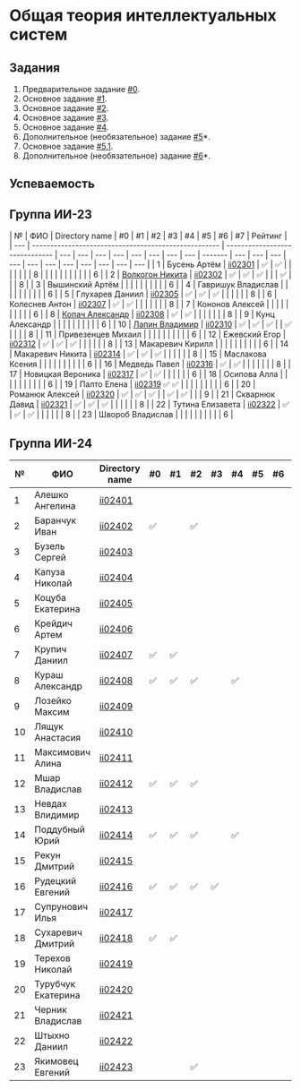 # Общая теория интеллектуальных систем

## Задания

1. Предварительное задание [#0](./tasks/task_00/readme.md).
2. Основное задание [#1](./tasks/task_01/readme.md).
3. Основное задание [#2](./tasks/task_02/readme.md).
4. Основное задание [#3](./tasks/task_03/readme.md).
5. Основное задание [#4](./tasks/task_04/readme.md).
6. Дополнительное (необязательное) задание [#5](./tasks/task_05/readme.md)\*.
7. Основное задание [#5.1](https://github.com/brstu/OTIS-2023/issues/72).
8. Дополнительное (необязательное) задание [#6](./tasks/task_06/readme.md)\*.

## Успеваемость

## Группа ИИ-23

| №   | ФИО                                                  | Directory name                 | #0  | #1  | #2  | #3  | #4  | #5  | #6  | #7  | Рейтинг |
| --- | ---------------------------------------------------- | ------------------------------ | --- | --- | --- | --- | --- | --- | --- | --- | ------- | --- | --- | --- | --- | --- | --- | --- | --- | --- | --- | --- |
| 1   | Бусень Артём                                         | [ii02301](trunk/ii02301)       | ✅  | ✅  |     |     |     |     |     |     | 8       |     |     |     |     |     |     |     |     |     |     | 6   |
| 2   | [Волкогон Никита](https://github.com/VolkogonNikita) | [ii02302](trunk/ii02302)       | ✅  | ✅  | ✅  |     |     | ✅  |     |     | 8       |
| 3   | Вышинский Артём                                      |                                |     |     |     |     |     |     |     |     | 6       |
| 4   | Гавришук Владислав                                   |                                |     |     |     |     |     |     |     |     | 6       |
| 5   | Глухарев Даниил                                      | [ii02305](trunk//ii02305)      | ✅  | ✅  | ✅  |     |     |     |     |     | 8       |
| 6   | Колеснев Антон                                       | [ii02307](trunk/ii02307)       | ✅  | ✅  |     |     |     |     |     |     | 8       |
| 7   | Кононов Алексей                                      |                                |     |     |     |     |     |     |     |     | 6       |
| 8   | [Копач Александр](https://github.com/AtticaQQ)       | [ii02308](trunk/ii02308)       | ✅  | ✅  |     |     |     |     |     |     | 8       |
| 9   | Кунц Александр                                       |                                |     |     |     |     |     |     |     |     | 6       |
| 10  | [Лапин Владимир](https://github.com/LapinVladimir)   | [ii02310](trunk/ii02310)       | ✅  | ✅  | ✅  |     | ✅  |     |     |     | 8       |
| 11  | Привезенцев Михаил                                   |                                |     |     |     |     |     |     |     |     | 6       |
| 12  | Ежевский Егор                                        | [ii02312](trunk/ii02312)       | ✅  | ✅  | ✅  |     |     |     |     |     | 8       |
| 13  | Макаревич Кирилл                                     |                                |     |     |     |     |     |     |     |     | 6       |
| 14  | Макаревич Никита                                     | [ii02314](trunk/ii02314)       | ✅  | ✅  | ✅  |     |     |     |     |     | 8       |
| 15  | Маслакова Ксения                                     |                                |     |     |     |     |     |     |     |     | 6       |
| 16  | Медведь Павел                                        | [ii02316](trunk/ii02316)       | ✅  | ✅  |     |     |     |     |     |     | 8       |
| 17  | Новицкая Вероника                                    | [ii02317](trunk/ii02317)       | ✅  | ✅  |     |     |     |     |     | 6   |
| 18  | Осипова Алла                                         |                                |     |     |     |     |     |     |     |     | 6       |
| 19  | Палто Елена                                          | [ii02319](trunk/ii02319) ✅ ✅ |     |     |     |     |     |     |     |     | 6       |
| 20  | Романюк Алексей                                      | [ii02320](trunk/ii02320)       | ✅  | ✅  | ✅  |     | ✅  | ✅  |     |     | 9       |
| 21  | Скварнюк Давид                                       | [ii02321](trunk/ii02321)       | ✅  | ✅  | ✅  |     |     |     |     |     | 8       |
| 22  | Тутина Елизавета                                     | [ii02322](trunk/ii02322)       | ✅  | ✅  | ✅  |     |     |     |     |     | 8       |
| 23  | Швороб Владислав                                     |                                |     |     |     |     |     |     |     |     | 6       |

## Группа ИИ-24

| №   | ФИО                | Directory name           | #0  | #1  | #2  | #3  | #4  | #5  | #6  | #7  | Рейтинг |
| --- | ------------------ | ------------------------ | --- | --- | --- | --- | --- | --- | --- | --- | ------- |
| 1   | Алешко Ангелина    | [ii02401](trunk/ii02401) |     |     |     |     |     |     |     |     | 6       |
| 2   | Баранчук Иван      | [ii02402](trunk/ii02402) | ✅  |     | ✅  |     |     |     |     |     | 6       |
| 3   | Бузель Сергей      | [ii02403](trunk/ii02403) |     |     |     |     |     |     |     |     | 6       |
| 4   | Капуза Николай     | [ii02404](trunk/ii02404) |     |     |     |     |     |     |     |     | 6       |
| 5   | Коцуба Екатерина   | [ii02405](trunk/ii02405) |     |     |     |     |     |     |     |     | 6       |
| 6   | Крейдич Артем      | [ii02406](trunk/ii02406) |     |     |     |     |     |     |     |     | 6       |
| 7   | Крупич Даниил      | [ii02407](trunk/ii02407) | ✅  | ✅  |     |     |     |     |     |     | 6       |
| 8   | Кураш Александр    | [ii02408](trunk/ii02408) | ✅  | ✅  | ✅  |     | ✅  |     |     |     | 9       |
| 9   | Лозейко Максим     | [ii02409](trunk/ii02409) |     |     |     |     |     |     |     |     | 6       |
| 10  | Лящук Анастасия    | [ii02410](trunk/ii02410) |     |     |     |     |     |     |     |     | 6       |
| 11  | Максимович Алина   | [ii02411](trunk/ii02411) |     |     |     |     |     |     |     |     | 6       |
| 12  | Мшар Владислав     | [ii02412](trunk/ii02412) | ✅  | ✅  | ✅  |     |     |     |     |     | 6       |
| 13  | Невдах Влидимир    | [ii02413](trunk/ii02413) |     |     |     |     |     |     |     |     | 6       |
| 14  | Поддубный Юрий     | [ii02414](trunk/ii02414) | ✅  | ✅  | ✅  |     | ✅  |     |     |     | 8       |
| 15  | Рекун Дмитрий      | [ii02415](trunk/ii02415) |     |     |     |     |     |     |     |     | 6       |
| 16  | Рудецкий Евгений   | [ii02416](trunk/ii02416) | ✅  | ✅  | ✅  | ✅  |     |     |     |     | 7       |
| 17  | Супрунович Илья    | [ii02417](trunk/ii02417) |     |     |     |     |     |     |     |     | 6       |
| 18  | Сухаревич Дмитрий  | [ii02418](trunk/ii02418) | ✅  | ✅  |     |     |     |     |     |     | 8       |
| 19  | Терехов Николай    | [ii02419](trunk/ii02419) |     |     |     |     |     |     |     |     | 6       |
| 20  | Турубчук Екатерина | [ii02420](trunk/ii02420) |     |     |     |     |     |     |     |     | 6       |
| 21  | Черник Владислав   | [ii02421](trunk/ii02421) |     |     |     |     |     |     |     |     | 6       |
| 22  | Штыхно Даниил      | [ii02422](trunk/ii02422) |     |     |     |     |     |     |     |     | 6       |
| 23  | Якимовец Евгений   | [ii02423](trunk/ii02423) |     |     | ✅  |     |     |     |     |     | 6       |
